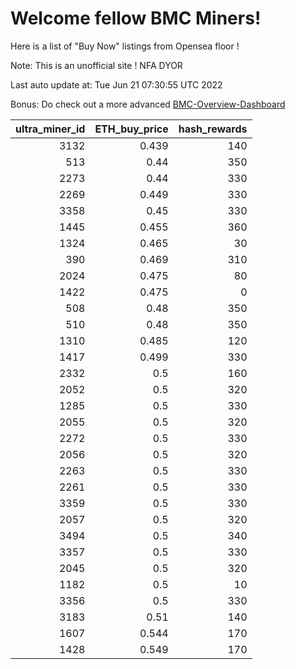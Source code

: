 # Welcome fellow BMC Miners!
Here is a list of "Buy Now" listings from Opensea floor !

Note: This is an unofficial site ! NFA DYOR

Last auto update at: Tue Jun 21 07:30:55 UTC 2022

Bonus: Do check out a more advanced [BMC-Overview-Dashboard](https://dune.com/defifunk/BMC-Overview-Dashboard)


|   ultra_miner_id |   ETH_buy_price |   hash_rewards |
|-----------------:|----------------:|---------------:|
|             3132 |           0.439 |            140 |
|              513 |           0.44  |            350 |
|             2273 |           0.44  |            330 |
|             2269 |           0.449 |            330 |
|             3358 |           0.45  |            330 |
|             1445 |           0.455 |            360 |
|             1324 |           0.465 |             30 |
|              390 |           0.469 |            310 |
|             2024 |           0.475 |             80 |
|             1422 |           0.475 |              0 |
|              508 |           0.48  |            350 |
|              510 |           0.48  |            350 |
|             1310 |           0.485 |            120 |
|             1417 |           0.499 |            330 |
|             2332 |           0.5   |            160 |
|             2052 |           0.5   |            320 |
|             1285 |           0.5   |            330 |
|             2055 |           0.5   |            320 |
|             2272 |           0.5   |            330 |
|             2056 |           0.5   |            320 |
|             2263 |           0.5   |            330 |
|             2261 |           0.5   |            330 |
|             3359 |           0.5   |            330 |
|             2057 |           0.5   |            320 |
|             3494 |           0.5   |            340 |
|             3357 |           0.5   |            330 |
|             2045 |           0.5   |            320 |
|             1182 |           0.5   |             10 |
|             3356 |           0.5   |            330 |
|             3183 |           0.51  |            140 |
|             1607 |           0.544 |            170 |
|             1428 |           0.549 |            170 |